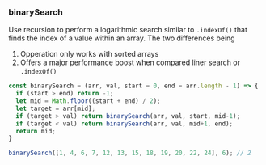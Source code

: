 ### binarySearch

Use recursion to perform a logarithmic search similar to `.indexOf()` that finds the index of a value within an array. The two differences being 
1. Opperation only works with sorted arrays
2. Offers a major performance boost when compared liner search or `.indexOf()` 

```js
const binarySearch = (arr, val, start = 0, end = arr.length - 1) => {
  if (start > end) return -1;
  let mid = Math.floor((start + end) / 2);
  let target = arr[mid];
  if (target > val) return binarySearch(arr, val, start, mid-1);
  if (target < val) return binarySearch(arr, val, mid+1, end);
  return mid;
}
```

```js
binarySearch([1, 4, 6, 7, 12, 13, 15, 18, 19, 20, 22, 24], 6); // 2
```
